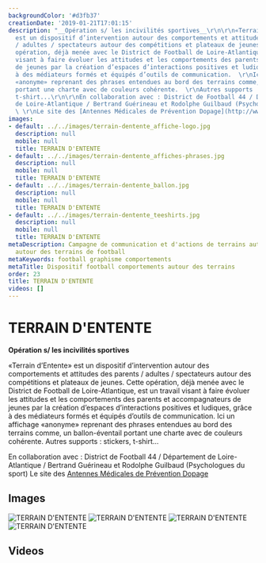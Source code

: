```yaml
---
backgroundColor: '#d3fb37'
creationDate: '2019-01-21T17:01:15'
description: "__Opération s/ les incivilités sportives__\r\n\r\n«Terrain d’Entente»
  est un dispositif d’intervention autour des comportements et attitudes des parents
  / adultes / spectateurs autour des compétitions et plateaux de jeunes.  \r\nCette
  opération, déjà menée avec le District de Football de Loire-Atlantique, est un travail
  visant à faire évoluer les attitudes et les comportements des parents et accompagnateurs
  de jeunes par la création d’espaces d’interactions positives et ludiques, grâce
  à des médiateurs formés et équipés d’outils de communication.  \r\nIci un affichage
  «anonyme» reprenant des phrases entendues au bord des terrains comme, un ballon-éventail
  portant une charte avec de couleurs cohérente.  \r\nAutres supports : stickers,
  t-shirt...\r\n\r\nEn collaboration avec : District de Football 44 / Département
  de Loire-Atlantique / Bertrand Guérineau et Rodolphe Guilbaud (Psychologues du sport)
  \ \r\nLe site des [Antennes Médicales de Prévention Dopage](http://www.ampd.fr)"
images:
- default: ../../images/terrain-dentente_affiche-logo.jpg
  description: null
  mobile: null
  title: TERRAIN D'ENTENTE
- default: ../../images/terrain-dentente_affiches-phrases.jpg
  description: null
  mobile: null
  title: TERRAIN D'ENTENTE
- default: ../../images/terrain-dentente_ballon.jpg
  description: null
  mobile: null
  title: TERRAIN D'ENTENTE
- default: ../../images/terrain-dentente_teeshirts.jpg
  description: null
  mobile: null
  title: TERRAIN D'ENTENTE
metaDescription: Campagne de communication et d'actions de terrains autour des comportements
  autour des terrains de football
metaKeywords: football graphisme comportements
metaTitle: Dispositif football comportements autour des terrains
order: 23
title: TERRAIN D'ENTENTE
videos: []
---
```


# TERRAIN D'ENTENTE

__Opération s/ les incivilités sportives__

«Terrain d’Entente» est un dispositif d’intervention autour des comportements et attitudes des parents / adultes / spectateurs autour des compétitions et plateaux de jeunes.
Cette opération, déjà menée avec le District de Football de Loire-Atlantique, est un travail visant à faire évoluer les attitudes et les comportements des parents et accompagnateurs de jeunes par la création d’espaces d’interactions positives et ludiques, grâce à des médiateurs formés et équipés d’outils de communication.
Ici un affichage «anonyme» reprenant des phrases entendues au bord des terrains comme, un ballon-éventail portant une charte avec de couleurs cohérente.
Autres supports : stickers, t-shirt...

En collaboration avec : District de Football 44 / Département de Loire-Atlantique / Bertrand Guérineau et Rodolphe Guilbaud (Psychologues du sport)
Le site des [Antennes Médicales de Prévention Dopage](http://www.ampd.fr)

## Images

![TERRAIN D'ENTENTE](../../images/terrain-dentente_affiche-logo.jpg)
![TERRAIN D'ENTENTE](../../images/terrain-dentente_affiches-phrases.jpg)
![TERRAIN D'ENTENTE](../../images/terrain-dentente_ballon.jpg)
![TERRAIN D'ENTENTE](../../images/terrain-dentente_teeshirts.jpg)

## Videos
